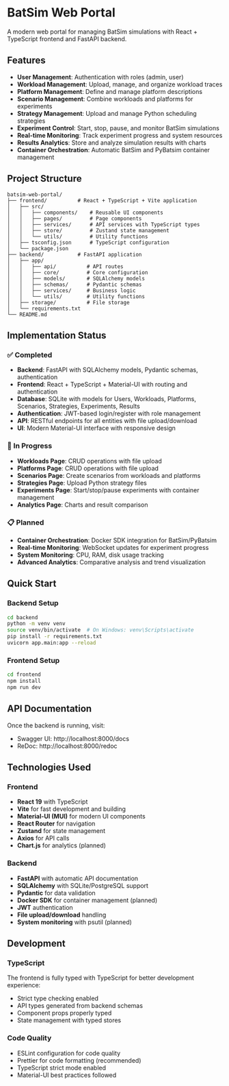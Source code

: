 # BatSim Web Portal

A modern web portal for managing BatSim simulations with React + TypeScript frontend and FastAPI backend.

## Features

- **User Management**: Authentication with roles (admin, user)
- **Workload Management**: Upload, manage, and organize workload traces
- **Platform Management**: Define and manage platform descriptions
- **Scenario Management**: Combine workloads and platforms for experiments
- **Strategy Management**: Upload and manage Python scheduling strategies
- **Experiment Control**: Start, stop, pause, and monitor BatSim simulations
- **Real-time Monitoring**: Track experiment progress and system resources
- **Results Analytics**: Store and analyze simulation results with charts
- **Container Orchestration**: Automatic BatSim and PyBatsim container management

## Project Structure

```
batsim-web-portal/
├── frontend/          # React + TypeScript + Vite application
│   ├── src/
│   │   ├── components/    # Reusable UI components
│   │   ├── pages/         # Page components
│   │   ├── services/      # API services with TypeScript types
│   │   ├── store/         # Zustand state management
│   │   └── utils/         # Utility functions
│   ├── tsconfig.json      # TypeScript configuration
│   └── package.json
├── backend/           # FastAPI application
│   ├── app/
│   │   ├── api/          # API routes
│   │   ├── core/         # Core configuration
│   │   ├── models/       # SQLAlchemy models
│   │   ├── schemas/      # Pydantic schemas
│   │   ├── services/     # Business logic
│   │   └── utils/        # Utility functions
│   ├── storage/          # File storage
│   └── requirements.txt
└── README.md
```

## Implementation Status

### ✅ Completed
- **Backend**: FastAPI with SQLAlchemy models, Pydantic schemas, authentication
- **Frontend**: React + TypeScript + Material-UI with routing and authentication
- **Database**: SQLite with models for Users, Workloads, Platforms, Scenarios, Strategies, Experiments, Results
- **Authentication**: JWT-based login/register with role management
- **API**: RESTful endpoints for all entities with file upload/download
- **UI**: Modern Material-UI interface with responsive design

### 🚧 In Progress
- **Workloads Page**: CRUD operations with file upload
- **Platforms Page**: CRUD operations with file upload
- **Scenarios Page**: Create scenarios from workloads and platforms
- **Strategies Page**: Upload Python strategy files
- **Experiments Page**: Start/stop/pause experiments with container management
- **Analytics Page**: Charts and result comparison

### 📋 Planned
- **Container Orchestration**: Docker SDK integration for BatSim/PyBatsim
- **Real-time Monitoring**: WebSocket updates for experiment progress
- **System Monitoring**: CPU, RAM, disk usage tracking
- **Advanced Analytics**: Comparative analysis and trend visualization

## Quick Start

### Backend Setup
```bash
cd backend
python -m venv venv
source venv/bin/activate  # On Windows: venv\Scripts\activate
pip install -r requirements.txt
uvicorn app.main:app --reload
```

### Frontend Setup
```bash
cd frontend
npm install
npm run dev
```

## API Documentation

Once the backend is running, visit:
- Swagger UI: http://localhost:8000/docs
- ReDoc: http://localhost:8000/redoc

## Technologies Used

### Frontend
- **React 19** with TypeScript
- **Vite** for fast development and building
- **Material-UI (MUI)** for modern UI components
- **React Router** for navigation
- **Zustand** for state management
- **Axios** for API calls
- **Chart.js** for analytics (planned)

### Backend
- **FastAPI** with automatic API documentation
- **SQLAlchemy** with SQLite/PostgreSQL support
- **Pydantic** for data validation
- **Docker SDK** for container management (planned)
- **JWT** authentication
- **File upload/download** handling
- **System monitoring** with psutil (planned)

## Development

### TypeScript
The frontend is fully typed with TypeScript for better development experience:
- Strict type checking enabled
- API types generated from backend schemas
- Component props properly typed
- State management with typed stores

### Code Quality
- ESLint configuration for code quality
- Prettier for code formatting (recommended)
- TypeScript strict mode enabled
- Material-UI best practices followed 